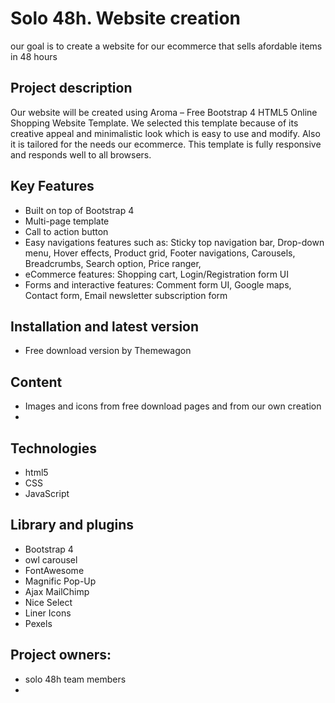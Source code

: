 # Solo 48h. Website creation
our goal is to create a website for our ecommerce that sells afordable items in 48 hours

## Project description
Our website will be created using Aroma – Free Bootstrap 4 HTML5 Online Shopping Website Template.  We selected this template because of its creative appeal and minimalistic look which is easy to use and modify.  Also it is tailored for the needs our ecommerce.  This template is fully responsive and responds well to all browsers.  

## Key Features
- Built on top of Bootstrap 4
- Multi-page template
- Call to action button
- Easy navigations features such as: Sticky top navigation bar, Drop-down menu, Hover effects, Product grid, Footer navigations, Carousels, Breadcrumbs, Search option, Price ranger, 
- eCommerce features: Shopping cart, Login/Registration form UI
- Forms and interactive features: Comment form UI, Google maps, Contact form, Email newsletter subscription form

## Installation and latest version
- Free download version by Themewagon
## Content
- Images and icons from free download pages and from our own creation
- 

## Technologies
- html5
- CSS
- JavaScript

## Library and plugins
- Bootstrap 4
- owl carousel
- FontAwesome
- Magnific Pop-Up
- Ajax MailChimp
- Nice Select
- Liner Icons
- Pexels

## Project owners:
- solo 48h team members
- 
